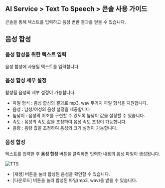 ## AI Service > Text To Speech > 콘솔 사용 가이드

콘솔을 통해 텍스트를 입력하고 음성 변환 결과를 얻을 수 있습니다.

## 음성 합성

### 음성 합성을 위한 텍스트 입력

음성 합성에 사용될 텍스트를 입력합니다.

### 음성 합성 세부 설정

합성될 음성의 세부 설정이 가능합니다.

* 파일 형식 : 음성 합성의 결과로 mp3, wav 두가지 파일 형식을 지원합니다.
* 음성 : 남성/여성의 음성 설정을 제공합니다
* 높낮이 : 음성의 어조를 구현할 수 있도록 높낮이 값을 설정할 수 있습니다.
* 속도 : 음성의 속도 값을 조정하여 음성 속도 조정이 가능합니다.
* 음량 : 음량 값을 조정하여 음성의 크기 설정이 가능합니다.

### 음성 합성

텍스트를 입력한 후 **음성 합성** 버튼을 클릭하면 입력한 내용의 음성 파일이 생성됩니다.

![TTS](http://static.toastoven.net/prod_speech/tts_console_ko.png)

* [재생] 버튼을 눌러 합성된 음성을 확인할 수 있습니다.
* [다운로드] 버튼을 눌러 합성된 파일(mp3, wav)을 받을 수 있습니다.